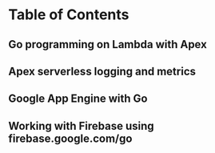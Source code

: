 # Table of Contents

## Go programming on Lambda with Apex

## Apex serverless logging and metrics

## Google App Engine with Go

## Working with Firebase using firebase.google.com/go
